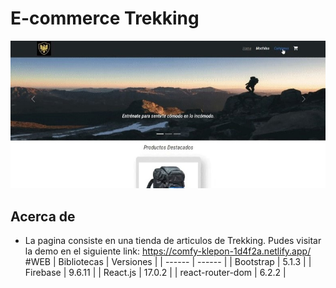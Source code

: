 
# E-commerce Trekking
<img src="https://github.com/DafneVillarroel/e-commerce/blob/main/src/assets/imageReadme.jpeg" alt="My cool logo"/>


## Acerca de

- La pagina consiste en una tienda de articulos de Trekking. Pudes visitar la demo en el siguiente link: https://comfy-klepon-1d4f2a.netlify.app/
#WEB
| Bibliotecas | Versiones |
| ------ | ------ |
| Bootstrap | 5.1.3 |
| Firebase | 9.6.11 |
| React.js | 17.0.2 |
| react-router-dom | 6.2.2 |
